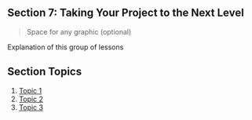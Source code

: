 ## Section 7: Taking Your Project to the Next Level

> Space for any graphic (optional)

Explanation of this group of lessons

## Section Topics

1. [Topic 1](1/README.md)
2. [Topic 2](2/README.md)
3. [Topic 3](3/README.md)
